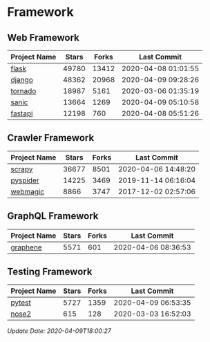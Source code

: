 # Framework

## Web Framework

| Project Name | Stars | Forks | Last Commit |
| ------------ | ----- | ----- | ----------- |
| [flask](https://github.com/pallets/flask) | 49780 | 13412 | 2020-04-08 01:01:55 |
| [django](https://github.com/django/django) | 48362 | 20968 | 2020-04-09 09:28:26 |
| [tornado](https://github.com/tornadoweb/tornado) | 18987 | 5161 | 2020-03-06 01:35:19 |
| [sanic](https://github.com/huge-success/sanic) | 13664 | 1269 | 2020-04-09 05:10:58 |
| [fastapi](https://github.com/tiangolo/fastapi) | 12198 | 760 | 2020-04-08 05:51:26 |

## Crawler Framework

| Project Name | Stars | Forks | Last Commit |
| ------------ | ----- | ----- | ----------- |
| [scrapy](https://github.com/scrapy/scrapy) | 36677 | 8501 | 2020-04-06 14:48:20 |
| [pyspider](https://github.com/binux/pyspider) | 14225 | 3469 | 2019-11-14 06:16:04 |
| [webmagic](https://github.com/code4craft/webmagic) | 8866 | 3747 | 2017-12-02 02:57:06 |

## GraphQL Framework

| Project Name | Stars | Forks | Last Commit |
| ------------ | ----- | ----- | ----------- |
| [graphene](https://github.com/graphql-python/graphene) | 5571 | 601 | 2020-04-06 08:36:53 |

## Testing Framework

| Project Name | Stars | Forks | Last Commit |
| ------------ | ----- | ----- | ----------- |
| [pytest](https://github.com/pytest-dev/pytest) | 5727 | 1359 | 2020-04-09 06:53:35 |
| [nose2](https://github.com/nose-devs/nose2) | 615 | 128 | 2020-03-03 16:52:03 |

*Update Date: 2020-04-09T18:00:27*